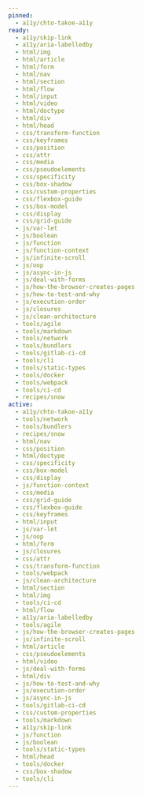 ```yaml
---
pinned:
  - a11y/chto-takoe-a11y
ready:
  - a11y/skip-link
  - a11y/aria-labelledby
  - html/img
  - html/article
  - html/form
  - html/nav
  - html/section
  - html/flow
  - html/input
  - html/video
  - html/doctype
  - html/div
  - html/head
  - css/transform-function
  - css/keyframes
  - css/position
  - css/attr
  - css/media
  - css/pseudoelements
  - css/specificity
  - css/box-shadow
  - css/custom-properties
  - css/flexbox-guide
  - css/box-model
  - css/display
  - css/grid-guide
  - js/var-let
  - js/boolean
  - js/function
  - js/function-context
  - js/infinite-scroll
  - js/oop
  - js/async-in-js
  - js/deal-with-forms
  - js/how-the-browser-creates-pages
  - js/how-to-test-and-why
  - js/execution-order
  - js/closures
  - js/clean-architecture
  - tools/agile
  - tools/markdown
  - tools/network
  - tools/bundlers
  - tools/gitlab-ci-cd
  - tools/cli
  - tools/static-types
  - tools/docker
  - tools/webpack
  - tools/ci-cd
  - recipes/snow
active:
  - a11y/chto-takoe-a11y
  - tools/network
  - tools/bundlers
  - recipes/snow
  - html/nav
  - css/position
  - html/doctype
  - css/specificity
  - css/box-model
  - css/display
  - js/function-context
  - css/media
  - css/grid-guide
  - css/flexbox-guide
  - css/keyframes
  - html/input
  - js/var-let
  - js/oop
  - html/form
  - js/closures
  - css/attr
  - css/transform-function
  - tools/webpack
  - js/clean-architecture
  - html/section
  - html/img
  - tools/ci-cd
  - html/flow
  - a11y/aria-labelledby
  - tools/agile
  - js/how-the-browser-creates-pages
  - js/infinite-scroll
  - html/article
  - css/pseudoelements
  - html/video
  - js/deal-with-forms
  - html/div
  - js/how-to-test-and-why
  - js/execution-order
  - js/async-in-js
  - tools/gitlab-ci-cd
  - css/custom-properties
  - tools/markdown
  - a11y/skip-link
  - js/function
  - js/boolean
  - tools/static-types
  - html/head
  - tools/docker
  - css/box-shadow
  - tools/cli
---
```


